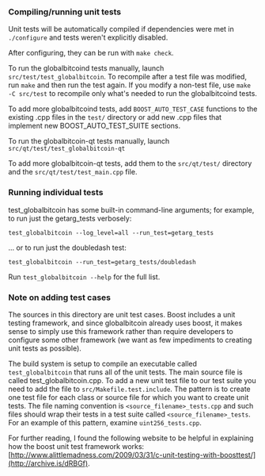 ### Compiling/running unit tests

Unit tests will be automatically compiled if dependencies were met in `./configure`
and tests weren't explicitly disabled.

After configuring, they can be run with `make check`.

To run the globalbitcoind tests manually, launch `src/test/test_globalbitcoin`. To recompile
after a test file was modified, run `make` and then run the test again. If you
modify a non-test file, use `make -C src/test` to recompile only what's needed
to run the globalbitcoind tests.

To add more globalbitcoind tests, add `BOOST_AUTO_TEST_CASE` functions to the existing
.cpp files in the `test/` directory or add new .cpp files that
implement new BOOST_AUTO_TEST_SUITE sections.

To run the globalbitcoin-qt tests manually, launch `src/qt/test/test_globalbitcoin-qt`

To add more globalbitcoin-qt tests, add them to the `src/qt/test/` directory and
the `src/qt/test/test_main.cpp` file.

### Running individual tests

test_globalbitcoin has some built-in command-line arguments; for
example, to run just the getarg_tests verbosely:

    test_globalbitcoin --log_level=all --run_test=getarg_tests

... or to run just the doubledash test:

    test_globalbitcoin --run_test=getarg_tests/doubledash

Run `test_globalbitcoin --help` for the full list.

### Note on adding test cases

The sources in this directory are unit test cases.  Boost includes a
unit testing framework, and since globalbitcoin already uses boost, it makes
sense to simply use this framework rather than require developers to
configure some other framework (we want as few impediments to creating
unit tests as possible).

The build system is setup to compile an executable called `test_globalbitcoin`
that runs all of the unit tests.  The main source file is called
test_globalbitcoin.cpp. To add a new unit test file to our test suite you need
to add the file to `src/Makefile.test.include`. The pattern is to create
one test file for each class or source file for which you want to create
unit tests.  The file naming convention is `<source_filename>_tests.cpp`
and such files should wrap their tests in a test suite
called `<source_filename>_tests`. For an example of this pattern,
examine `uint256_tests.cpp`.

For further reading, I found the following website to be helpful in
explaining how the boost unit test framework works:
[http://www.alittlemadness.com/2009/03/31/c-unit-testing-with-boosttest/](http://archive.is/dRBGf).

